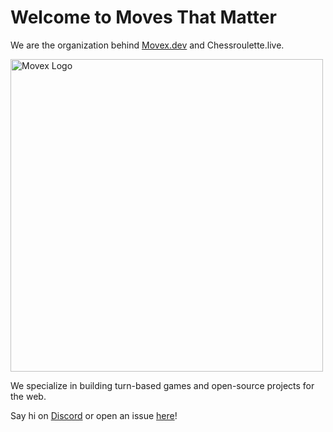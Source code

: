 # Welcome to Moves That Matter

We are the organization behind [Movex.dev](https://www.movex.dev/) and Chessroulette.live. 

<a href="https://github.com/movesthatmatter/movex">
  <picture width="500">
    <source media="(prefers-color-scheme: dark)" srcset="https://user-images.githubusercontent.com/2099521/242976583-54e2af34-47d1-4152-8d11-ee79c73e2439.png" width="500">
    <img alt="Movex Logo" src="https://user-images.githubusercontent.com/2099521/242975504-a6faa334-a6b3-44b4-bf40-6ffcd27d9c08.png" width="500">
  </picture>
</a>

We specialize in building turn-based games and open-source projects for the web.

Say hi on [Discord](https://discord.gg/N8k447EmBh) or open an issue [here](https://github.com/movesthatmatter/.github/issues)!
